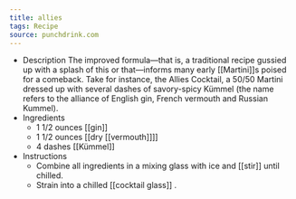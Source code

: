 ```yaml
---
title: allies
tags: Recipe
source: punchdrink.com
---
```


- Description
  The improved formula—that is, a traditional recipe gussied up with a splash of this or that—informs many early [[Martini]]s poised for a comeback. Take for instance, the Allies Cocktail, a 50/50 Martini dressed up with several dashes of savory-spicy Kümmel (the name refers to the alliance of English gin, French vermouth and Russian Kummel).
- Ingredients
	- 1 1/2 ounces [[gin]]
	- 1 1/2 ounces [[dry [[vermouth]]]]
	- 4 dashes [[Kümmel]]
- Instructions
	- Combine all ingredients in a mixing glass with ice and [[stir]] until chilled.
	- Strain into a chilled [[cocktail glass]] .